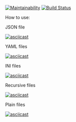 [![Maintainability](https://api.codeclimate.com/v1/badges/4f45375ea021681f5d17/maintainability)](https://codeclimate.com/github/tonytoponi/project-lvl2-s479/maintainability) [![Build Status](https://travis-ci.org/tonytoponi/project-lvl2-s479.svg?branch=master)](https://travis-ci.org/tonytoponi/project-lvl2-s479)

How to use:

JSON file

[![asciicast](https://asciinema.org/a/ZiLUENc77KM18NUtWFjomWH8M.svg)](https://asciinema.org/a/ZiLUENc77KM18NUtWFjomWH8M)

YAML files

[![asciicast](https://asciinema.org/a/8vhwFg6S6jVfcqb7CHsSyaav7.svg)](https://asciinema.org/a/8vhwFg6S6jVfcqb7CHsSyaav7)

INI files

[![asciicast](https://asciinema.org/a/BzIYoMzLGzLqYX907NqCzVM4x.svg)](https://asciinema.org/a/BzIYoMzLGzLqYX907NqCzVM4x)

Recursive files

[![asciicast](https://asciinema.org/a/yZEuIRA5MI8EwddM7QeSwttla.svg)](https://asciinema.org/a/yZEuIRA5MI8EwddM7QeSwttla)

Plain files

[![asciicast](https://asciinema.org/a/zktELxwDb9J071uy6Zq8ek5ZQ.svg)](https://asciinema.org/a/zktELxwDb9J071uy6Zq8ek5ZQ)
